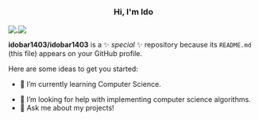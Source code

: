 <h3 align="center">Hi, I'm Ido</h3>

<a href="https://github.com/anuraghazra/convoychat">
  <img align="center" src="https://github-readme-stats.vercel.app/api?username=idobar1403&show_icons=true&layout=compact&line_height=20" />
</a>
<a href="https://github.com/anuraghazra/github-readme-stats">
  <img align="center" src="https://github-readme-stats.vercel.app/api/top-langs/?username=idobar1403&layout=compact&langs_count=6&hide=jupyter%20notebook,html&show=java" />
</a>


**idobar1403/idobar1403** is a ✨ _special_ ✨ repository because its `README.md` (this file) appears on your GitHub profile.

Here are some ideas to get you started:
<!--
- 🔭 I’m currently working on ...
-->
- 🌱 I’m currently learning Computer Science.
<!--
- 👯 I’m looking to collaborate on ...
-->
- 🤔 I’m looking for help with implementing computer science algorithms.
- 💬 Ask me about my projects!
<!--
- 📫 How to reach me: 
- 😄 Pronouns: ...
- ⚡ Fun fact: ...
-->
